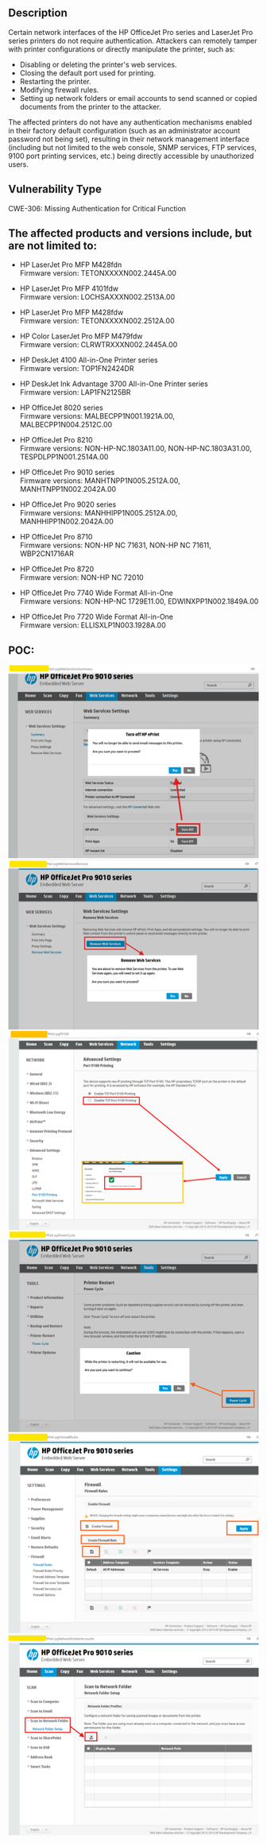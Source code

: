 ## Description
Certain network interfaces of the HP OfficeJet Pro series and LaserJet Pro series printers do not require authentication. Attackers can remotely tamper with printer configurations or directly manipulate the printer, such as:  
- Disabling or deleting the printer's web services.
- Closing the default port used for printing.
- Restarting the printer.
- Modifying firewall rules.
- Setting up network folders or email accounts to send scanned or copied documents from the printer to the attacker.

The affected printers do not have any authentication mechanisms enabled in their factory default configuration (such as an administrator account password not being set), resulting in their network management interface (including but not limited to the web console, SNMP services, FTP services, 9100 port printing services, etc.) being directly accessible by unauthorized users.

## Vulnerability Type
CWE-306: Missing Authentication for Critical Function

## The affected products and versions include, but are not limited to:

- HP LaserJet Pro MFP M428fdn  
Firmware version: TETONXXXXN002.2445A.00

- HP LaserJet Pro MFP 4101fdw  
Firmware version: LOCHSAXXXN002.2513A.00

- HP LaserJet Pro MFP M428fdw  
Firmware version: TETONXXXXN002.2512A.00

- HP Color LaserJet Pro MFP M479fdw  
Firmware version: CLRWTRXXXN002.2445A.00

- HP DeskJet 4100 All-in-One Printer series  
Firmware version: TOP1FN2424DR

- HP DeskJet Ink Advantage 3700 All-in-One Printer series  
Firmware version: LAP1FN2125BR

- HP OfficeJet 8020 series  
Firmware versions: MALBECPP1N001.1921A.00, MALBECPP1N004.2512C.00

- HP OfficeJet Pro 8210  
Firmware versions: NON-HP-NC.1803A11.00, NON-HP-NC.1803A31.00, TESPDLPP1N001.2514A.00

- HP OfficeJet Pro 9010 series  
Firmware versions: MANHTNPP1N005.2512A.00, MANHTNPP1N002.2042A.00

- HP OfficeJet Pro 9020 series  
Firmware versions: MANHHIPP1N005.2512A.00, MANHHIPP1N002.2042A.00

- HP OfficeJet Pro 8710  
Firmware versions: NON-HP NC 71631, NON-HP NC 71611, WBP2CN1716AR

- HP OfficeJet Pro 8720  
Firmware version: NON-HP NC 72010

- HP OfficeJet Pro 7740 Wide Format All-in-One  
Firmware versions: NON-HP-NC 1729E11.00, EDWINXPP1N002.1849A.00

- HP OfficeJet Pro 7720 Wide Format All-in-One  
Firmware version: ELLISXLP1N003.1928A.00


## POC:
![poc1.png](poc1.png)
![poc2.png](poc2.png)
![poc3.png](poc3.png)
![poc4.png](poc4.png)
![poc5.png](poc5.png)
![poc6.png](poc6.png)

